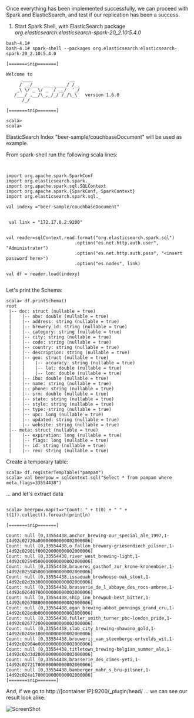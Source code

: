 
Once everything has been implemented successfully, we can proceed with Spark and ElasticSearch, and test if our replication has been a success.


1) Start Spark Shell, with ElasticSearch package <i> org.elasticsearch:elasticsearch-spark-20_2.10:5.4.0</i>

```
bash-4.1#
bash-4.1# spark-shell --packages org.elasticsearch:elasticsearch-spark-20_2.10:5.4.0

[=======snip=======]

Welcome to
      ____              __
     / __/__  ___ _____/ /__
    _\ \/ _ \/ _ `/ __/  '_/
   /___/ .__/\_,_/_/ /_/\_\   version 1.6.0
      /_/

[=======snip=======]

scala>
scala>
```

ElasticSearch Index "beer-sample/couchbaseDocument" will be used as example.

From spark-shell run the following scala lines:

```


import org.apache.spark.SparkConf
import org.elasticsearch.spark._
import org.apache.spark.sql.SQLContext
import org.apache.spark.{SparkConf, SparkContext}
import org.elasticsearch.spark.sql._

val indexy ="beer-sample/couchbaseDocument"


 val link = "172.17.0.2:9200"


val reader=sqlContext.read.format("org.elasticsearch.spark.sql")
                          .option("es.net.http.auth.user", "Administrator")
                          .option("es.net.http.auth.pass", "<insert password here>")
                          .option("es.nodes", link)

val df = reader.load(indexy)


```

Let's print the Schema:

```
scala> df.printSchema()
root
 |-- doc: struct (nullable = true)
 |    |-- abv: double (nullable = true)
 |    |-- address: string (nullable = true)
 |    |-- brewery_id: string (nullable = true)
 |    |-- category: string (nullable = true)
 |    |-- city: string (nullable = true)
 |    |-- code: string (nullable = true)
 |    |-- country: string (nullable = true)
 |    |-- description: string (nullable = true)
 |    |-- geo: struct (nullable = true)
 |    |    |-- accuracy: string (nullable = true)
 |    |    |-- lat: double (nullable = true)
 |    |    |-- lon: double (nullable = true)
 |    |-- ibu: double (nullable = true)
 |    |-- name: string (nullable = true)
 |    |-- phone: string (nullable = true)
 |    |-- srm: double (nullable = true)
 |    |-- state: string (nullable = true)
 |    |-- style: string (nullable = true)
 |    |-- type: string (nullable = true)
 |    |-- upc: long (nullable = true)
 |    |-- updated: string (nullable = true)
 |    |-- website: string (nullable = true)
 |-- meta: struct (nullable = true)
 |    |-- expiration: long (nullable = true)
 |    |-- flags: long (nullable = true)
 |    |-- id: string (nullable = true)
 |    |-- rev: string (nullable = true)

```

Create a temporary table:


```
scala> df.registerTempTable("pampam")
scala> val beerpow = sqlContext.sql("Select * from pampam where meta.flags=33554438")
```

... and let's extract data

```

scala> beerpow.map(t=>"Count: " + t(0) + " " + t(1)).collect().foreach(println)

[=======snip=======]

Count: null [0,33554438,anchor_brewing-our_special_ale_1997,1-14d92c02720a00000000000002000006]
Count: null [0,33554438,o_fallon_brewery-griesendiech_pilsner,1-14d92c02901f00020000000002000006]
Count: null [0,33554438,river_west_brewing-light,1-14d92c02594500000000000002000006]
Count: null [0,33554438,brauerei_gasthof_zur_krone-kronenbier,1-14d92c02594500010000000002000006]
Count: null [0,33554438,issaquah_brewhouse-oak_stout,1-14d92c02d3b300000000000002000006]
Count: null [0,33554438,brasserie_de_l_abbaye_des_rocs-ambree,1-14d92c02640700000000000002000006]
Count: null [0,33554438,ship_inn_brewpub-best_bitter,1-14d92c02670800000000000002000006]
Count: null [0,33554438,egan_brewing-abbot_pennings_grand_cru,1-14d92c028ddb00000000000002000006]
Count: null [0,33554438,fuller_smith_turner_pbc-london_pride,1-14d92c02677200000000000002000006]
Count: null [0,33554438,slab_city_brewing-shawano_gold,1-14d92c0249e100000000000002000006]
Count: null [0,33554438,brouwerij_van_steenberge-ertvelds_wit,1-14d92c02904e00000000000002000006]
Count: null [0,33554438,titletown_brewing-belgian_summer_ale,1-14d92c02d3d200000000000002000006]
Count: null [0,33554438,brasserie_des_cimes-yeti,1-14d92c02721700000000000002000006]
Count: null [0,33554438,bamberger_mahr_s_bru-pilsner,1-14d92c024a1700010000000002000006]
[=======snip=======]
```

And, if we go to http://[container IP]:9200/_plugin/head/ ... we can see our result look alike:

![ScreenShot](https://github.com/Satanette/test/blob/master/dodge_this_2.png)
